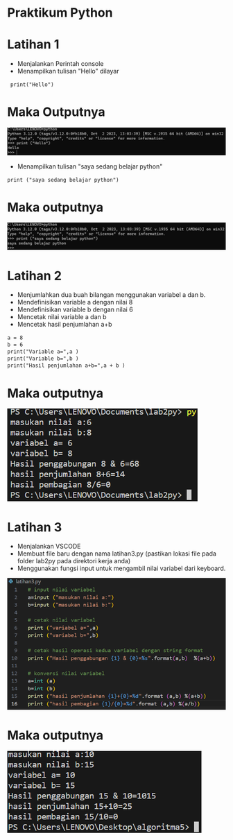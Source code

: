 # Praktikum Python
# Latihan 1
* Menjalankan Perintah console
* Menampilkan tulisan "Hello" dilayar

```
 print("Hello")
```
# Maka Outputnya
![Alt text](<Screenshot 2023-10-24 124630.png>)

* Menampilkan tulisan "saya sedang belajar python"

```
print ("saya sedang belajar python")
```
# Maka outputnya

![Alt text](<Screenshot 2023-10-24 124505-1.png>)

# Latihan 2

* Menjumlahkan dua buah bilangan menggunakan variabel a dan b.
* Mendefinisikan variable a dengan nilai 8
* Mendefinisikan variable b dengan nilai 6
* Mencetak nilai variable a dan b
* Mencetak hasil penjumlahan a+b
```
a = 8
b = 6
print("Variable a=",a )
print("Variable b=",b )
print("Hasil penjumlahan a+b=",a + b )
```
# Maka outputnya 
![Alt text](<Screenshot 2023-10-18 122846.png>)

# Latihan 3
* Menjalankan VSCODE
* Membuat file baru dengan nama latihan3.py 
 (pastikan lokasi file pada folder lab2py pada direktori kerja anda)
* Menggunakan fungsi input untuk mengambil nilai variabel dari keyboard.

![Alt text](<Screenshot 2023-10-18 122810.png>)

# Maka outputnya
![Alt text](<Screenshot 2023-10-24 132512.png>)
